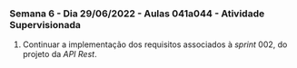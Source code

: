 ### Semana 6 - Dia 29/06/2022 - Aulas 041a044 - Atividade Supervisionada
1. Continuar a implementação dos requisitos associados à _sprint_ 002, do projeto da _API Rest_.

